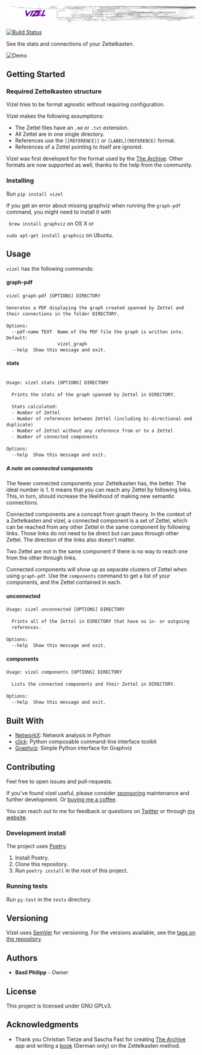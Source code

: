 ![Vizel](assets/vizel_banner@2x.jpg)

[![Build Status](https://travis-ci.com/BasilPH/vizel.svg?branch=master)](https://travis-ci.com/BasilPH/vizel)

See the stats and connections of your Zettelkasten.

![Demo](assets/vizel_demo.gif)

## Getting Started

### Required Zettelkasten structure

Vizel tries to be format agnostic without requiring configuration.

Vizel makes the following assumptions:

* The Zettel files have an `.md` or `.txt` extension.
* All Zettel are in one single directory.
* References use the `[[REFERENCE]]` or `[LABEL](REFERENCE)` format.
* References of a Zettel pointing to itself are ignored.

Vizel was first developed for the format used by the
[The Archive](https://zettelkasten.de/the-archive/). Other formats are
now supported as well, thanks to the help from the community.

### Installing

Run `pip install vizel`

If you get an error about missing graphviz when running the `graph-pdf`
command, you might need to install it with

` brew install graphviz` on OS X or

`sudo apt-get install graphviz` on Ubuntu.

## Usage

`vizel` has the following commands:

#### graph-pdf

```
vizel graph-pdf [OPTIONS] DIRECTORY

Generates a PDF displaying the graph created spanned by Zettel and their connections in the folder DIRECTORY.

Options:
  --pdf-name TEXT  Name of the PDF file the graph is written into. Default:
                   vizel_graph
  --help  Show this message and exit.
```

#### stats

```

Usage: vizel stats [OPTIONS] DIRECTORY

  Prints the stats of the graph spanned by Zettel in DIRECTORY.

  Stats calculated:
  - Number of Zettel
  - Number of references between Zettel (including bi-directional and duplicate)
  - Number of Zettel without any reference from or to a Zettel
  - Number of connected components
  
Options:
  --help  Show this message and exit.
```

##### A note on connected components

The fewer connected components your Zettelkasten has, the better. The
ideal number is 1. It means that you can reach any Zettel by following
links. This, in turn, should increase the likelihood of making new
semantic connections.

Connected components are a concept from graph theory. In the context of
a Zettelkasten and vizel, a connected component is a set of Zettel,
which can be reached from any other Zettel in the same component by
following links. Those links do not need to be direct but can pass
through other Zettel. The direction of the links also doesn't matter.

Two Zettel are not in the same component if there is no way to reach one
from the other through links.

Connected components will show up as separate clusters of Zettel when
using `graph-pdf`. Use the `components` command to get a list of your
components, and the Zettel contained in each.

#### unconnected

```
Usage: vizel unconnected [OPTIONS] DIRECTORY

  Prints all of the Zettel in DIRECTORY that have no in- or outgoing
  references.

Options:
  --help  Show this message and exit.
```

#### components

```
Usage: vizel components [OPTIONS] DIRECTORY

  Lists the connected components and their Zettel in DIRECTORY.

Options:
  --help  Show this message and exit.
```

## Built With

* [NetworkX](https://networkx.github.io/): Network analysis in Python
* [click](https://click.palletsprojects.com): Python composable
  command-line interface toolkit
* [Graphviz](https://github.com/xflr6/graphviz): Simple Python interface
  for Graphviz

## Contributing

Feel free to open issues and pull-requests.

If you've found vizel useful, please consider
[sponsoring](https://github.com/sponsors/BasilPH) maintenance and
further development. Or
[buying me a coffee](https://www.buymeacoffee.com/interdimension).

You can reach out to me for feedback or questions on
[Twitter](https://twitter.com/BasilPH) or through
[my website](https://interdimensional-television.com/).

### Development install

The project uses [Poetry](https://python-poetry.org/).

1. Install Poetry.
2. Clone this repository.
3. Run `poetry install` in the root of this project.

### Running tests

Run `py.test` in the `tests` directory.


## Versioning

Vizel uses [SemVer](http://semver.org/) for versioning. For the versions
available, see the
[tags on the repository](https://github.com/BasilPH/vizel/tags).

## Authors

* **Basil Philipp** - *Owner*

## License

This project is licensed under GNU GPLv3.

## Acknowledgments

* Thank you Christian Tietze and Sascha Fast for creating
  [The Archive](https://zettelkasten.de/the-archive/) app and writing a
  [book](https://zettelkasten.de/book/de/) (German only) on the
  Zettelkasten method.

